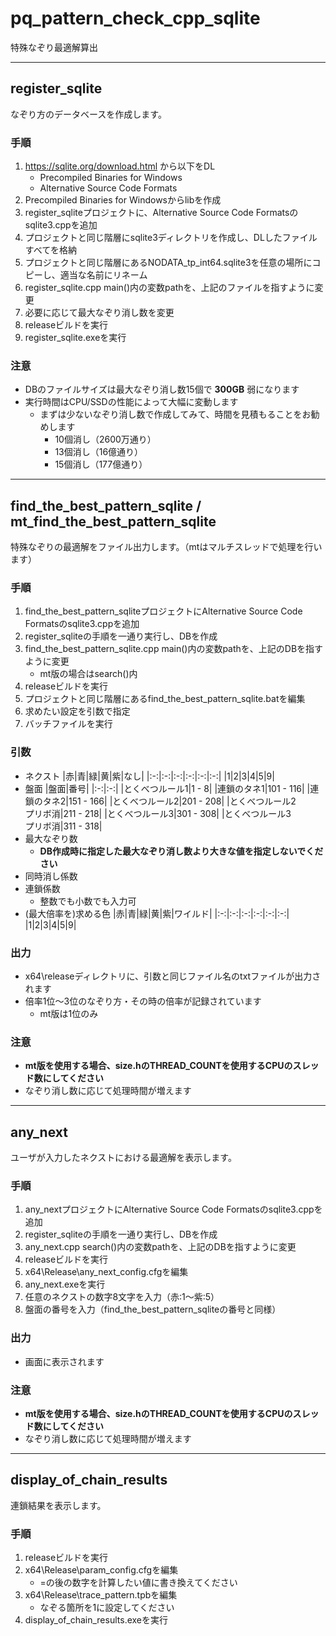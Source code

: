 # pq_pattern_check_cpp_sqlite
特殊なぞり最適解算出

---

## register_sqlite
なぞり方のデータベースを作成します。
### 手順
1. https://sqlite.org/download.html から以下をDL
    - Precompiled Binaries for Windows
    - Alternative Source Code Formats
1. Precompiled Binaries for Windowsからlibを作成
1. register_sqliteプロジェクトに、Alternative Source Code Formatsのsqlite3.cppを追加
1. プロジェクトと同じ階層にsqlite3ディレクトリを作成し、DLしたファイルすべてを格納
1. プロジェクトと同じ階層にあるNODATA_tp_int64.sqlite3を任意の場所にコピーし、適当な名前にリネーム
1. register_sqlite.cpp main()内の変数pathを、上記のファイルを指すように変更
1. 必要に応じて最大なぞり消し数を変更
1. releaseビルドを実行
1. register_sqlite.exeを実行

### 注意
- DBのファイルサイズは最大なぞり消し数15個で **300GB** 弱になります
- 実行時間はCPU/SSDの性能によって大幅に変動します
  - まずは少ないなぞり消し数で作成してみて、時間を見積もることをお勧めします
    - 10個消し（2600万通り）
    - 13個消し（16億通り）
    - 15個消し（177億通り）

---

## find_the_best_pattern_sqlite / mt_find_the_best_pattern_sqlite
特殊なぞりの最適解をファイル出力します。（mtはマルチスレッドで処理を行います）
### 手順
1. find_the_best_pattern_sqliteプロジェクトにAlternative Source Code Formatsのsqlite3.cppを追加
1. register_sqliteの手順を一通り実行し、DBを作成
1. find_the_best_pattern_sqlite.cpp main()内の変数pathを、上記のDBを指すように変更
   - mt版の場合はsearch()内
2. releaseビルドを実行
3. プロジェクトと同じ階層にあるfind_the_best_pattern_sqlite.batを編集
4. 求めたい設定を引数で指定
5. バッチファイルを実行

### 引数
- ネクスト
    |赤|青|緑|黄|紫|なし|
    |:-:|:-:|:-:|:-:|:-:|:-:|
    |1|2|3|4|5|9|
- 盤面
    |盤面|番号|
    |:-:|:-:|
    |とくべつルール1|1 - 8|
    |連鎖のタネ1|101 - 116|
    |連鎖のタネ2|151 - 166|
    |とくべつルール2|201 - 208|
    |とくべつルール2<br>プリボ消|211 - 218|
    |とくべつルール3|301 - 308|
    |とくべつルール3<br>プリボ消|311 - 318|
- 最大なぞり数
    - **DB作成時に指定した最大なぞり消し数より大きな値を指定しないでください**
- 同時消し係数
- 連鎖係数
    - 整数でも小数でも入力可
- (最大倍率を)求める色
    |赤|青|緑|黄|紫|ワイルド|
    |:-:|:-:|:-:|:-:|:-:|:-:|
    |1|2|3|4|5|9|

### 出力
- x64\releaseディレクトリに、引数と同じファイル名のtxtファイルが出力されます
- 倍率1位～3位のなぞり方・その時の倍率が記録されています
  - mt版は1位のみ

### 注意
- **mt版を使用する場合、size.hのTHREAD_COUNTを使用するCPUのスレッド数にしてください**
- なぞり消し数に応じて処理時間が増えます

---
## any_next
ユーザが入力したネクストにおける最適解を表示します。

### 手順
1. any_nextプロジェクトにAlternative Source Code Formatsのsqlite3.cppを追加
1. register_sqliteの手順を一通り実行し、DBを作成
1. any_next.cpp search()内の変数pathを、上記のDBを指すように変更
1. releaseビルドを実行
1. x64\Release\any_next_config.cfgを編集
1. any_next.exeを実行
1. 任意のネクストの数字8文字を入力（赤:1～紫:5）
1. 盤面の番号を入力（find_the_best_pattern_sqliteの番号と同様）

### 出力
- 画面に表示されます

### 注意
- **mt版を使用する場合、size.hのTHREAD_COUNTを使用するCPUのスレッド数にしてください**
- なぞり消し数に応じて処理時間が増えます

---

## display_of_chain_results
連鎖結果を表示します。
### 手順
1. releaseビルドを実行
1. x64\Release\param_config.cfgを編集
    - =の後の数字を計算したい値に書き換えてください
1. x64\Release\trace_pattern.tpbを編集
    - なぞる箇所を1に設定してください
1. display_of_chain_results.exeを実行
